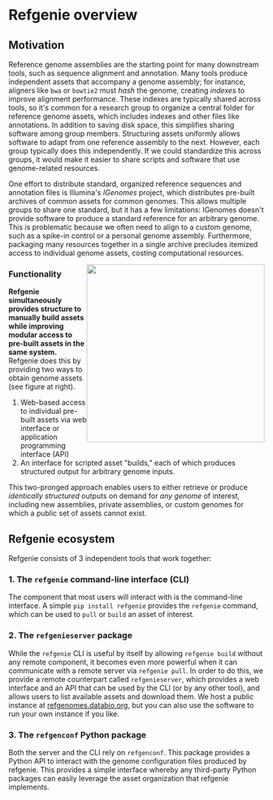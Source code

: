 # Refgenie overview

## Motivation

Reference genome assemblies are the starting point for many downstream tools, such as sequence alignment and annotation. Many tools produce independent assets that accompany a genome assembly; for instance, aligners like `bwa` or `bowtie2` must *hash* the genome, creating *indexes* to improve alignment performance. These indexes are typically shared across tools, so it's common for a research group to organize a central folder for reference genome assets, which includes indexes and other files like annotations. In addition to saving disk space, this simplifies sharing software among group members. Structuring assets uniformly allows software to adapt from one reference assembly to the next. However, each group typically does this independently. If we could standardize this across groups, it would make it easier to share scripts and software that use genome-related resources.

One effort to distribute standard, organized reference sequences and annotation files is Illumina's *IGenomes* project, which distributes pre-built archives of common assets for common genomes. This allows multiple groups to share one standard, but it has a few limitations: IGenomes doesn't provide software to produce a standard reference for an arbitrary genome. This is problematic because we often need to align to a custom genome, such as a spike-in control or a personal genome assembly. Furthermore, packaging many resources together in a single archive precludes itemized access to individual genome assets, costing computational resources.

<img src="../img/refgenie_interfaces.svg" style="float:right; width:350px">

### Functionality

 **Refgenie simultaneously provides structure to manually build assets while improving modular access to pre-built assets in the same system.** Refgenie does this by providing two ways to obtain genome assets (see figure at right).

  1. Web-based access to individual pre-built assets via web interface or application programming interface (API)
  2. An interface for scripted asset "builds," each of which produces structured output for arbitrary genome inputs.

This two-pronged approach enables users to either retrieve or produce *identically structured* outputs on demand for *any genome* of interest, including new assemblies, private assemblies, or custom genomes for which a public set of assets cannot exist.

## Refgenie ecosystem

Refgenie consists of 3 independent tools that work together:

### 1. The `refgenie` command-line interface (CLI)

The component that most users will interact with is the command-line interface. A simple `pip install refgenie` provides the `refgenie` command, which can be used to `pull` or `build` an asset of interest.

### 2. The `refgenieserver` package

While the `refgenie` CLI is useful by itself by allowing `refgenie build` without any remote component, it becomes even more powerful when it can communicate with a remote server via `refgenie pull`. In order to do this, we provide a remote counterpart called `refgenieserver`, which provides a web interface and an API that can be used by the CLI (or by any other tool), and allows users to list available assets and download them. We host a public instance at [refgenomes.databio.org](http://refgenomes.databio.org), but you can also use the software to run your own instance if you like.

### 3. The `refgenconf` Python package

Both the server and the CLI rely on `refgenconf`. This package provides a Python API to interact with the genome configuration files produced by refgenie. This provides a simple interface whereby any third-party Python packages can easily leverage the asset organization that refgenie implements.
